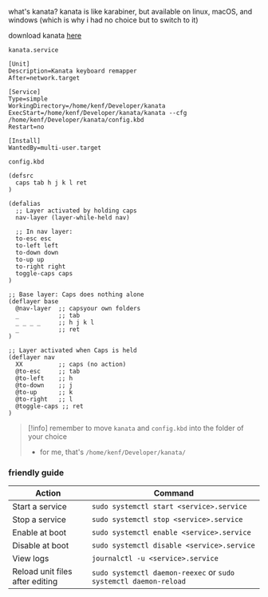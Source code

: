what's kanata? kanata is  like karabiner, but available on linux, macOS, and windows (which is why i had no choice but to switch to it)


download kanata [here](https://github.com/jtroo/kanata/releases)


`kanata.service`
```
[Unit]
Description=Kanata keyboard remapper
After=network.target

[Service]
Type=simple
WorkingDirectory=/home/kenf/Developer/kanata
ExecStart=/home/kenf/Developer/kanata/kanata --cfg /home/kenf/Developer/kanata/config.kbd
Restart=no

[Install]
WantedBy=multi-user.target
```

`config.kbd`
```
(defsrc
  caps tab h j k l ret
)

(defalias
  ;; Layer activated by holding caps
  nav-layer (layer-while-held nav)

  ;; In nav layer:
  to-esc esc
  to-left left
  to-down down
  to-up up
  to-right right
  toggle-caps caps
)

;; Base layer: Caps does nothing alone
(deflayer base
  @nav-layer  ;; capsyour own folders
  _           ;; tab
  _ _ _ _     ;; h j k l
  _           ;; ret
)

;; Layer activated when Caps is held
(deflayer nav
  XX          ;; caps (no action)
  @to-esc     ;; tab
  @to-left    ;; h
  @to-down    ;; j
  @to-up      ;; k
  @to-right   ;; l
  @toggle-caps ;; ret
)
```

>[!info] remember to move `kanata` and `config.kbd` into the folder of your choice
>- for me, that's `/home/kenf/Developer/kanata/`


### friendly guide

| Action                          | Command                                                          |
| ------------------------------- | ---------------------------------------------------------------- |
| Start a service                 | `sudo systemctl start <service>.service`                         |
| Stop a service                  | `sudo systemctl stop <service>.service`                          |
| Enable at boot                  | `sudo systemctl enable <service>.service`                        |
| Disable at boot                 | `sudo systemctl disable <service>.service`                       |
| View logs                       | `journalctl -u <service>.service`                                |
| Reload unit files after editing | `sudo systemctl daemon-reexec` or `sudo systemctl daemon-reload` |
